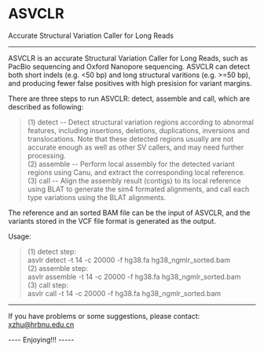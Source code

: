 # ASVCLR
Accurate Structural Variation Caller for Long Reads

------------------------------------------------------------------------------
ASVCLR is an accurate Structural Variation Caller for Long Reads, such as PacBio sequencing and Oxford Nanopore sequencing. ASVCLR can detect both short indels (e.g. <50 bp) and long structural varitions (e.g. >=50 bp), and producing fewer false positives with high presision for variant margins.  

There are three steps to run ASVCLR: detect, assemble and call, which are described as following:  
>    (1) detect -- Detect structural variation regions according to abnormal features, including insertions, deletions, duplications, inversions and translocations. Note that these detected regions usually are not accurate enough as well as other SV callers, and may need further processing.  
>    (2) assemble -- Perform local assembly for the detected variant regions using Canu, and extract the corresponding local reference.  
>    (3) call -- Align the assembly result (contigs) to its local reference using BLAT to generate the sim4 formated alignments, and call each type variations using the BLAT alignments.  


The reference and an sorted BAM file can be the input of ASVCLR, and the variants stored in the VCF file format is generated as the output.  

Usage: 
>    (1) detect step:  
>        asvlr detect -t 14 -c 20000 -f hg38.fa hg38_ngmlr_sorted.bam  
>    (2) assemble step:  
>        asvlr assemble -t 14 -c 20000 -f hg38.fa hg38_ngmlr_sorted.bam  
>    (3) call step:  
>        asvlr call -t 14 -c 20000 -f hg38.fa hg38_ngmlr_sorted.bam  

------------------------------------------------------------------------------
If you have problems or some suggestions, please contact: xzhu@hrbnu.edu.cn  

---- Enjoying!!! -----

